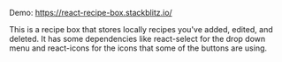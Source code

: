 Demo: https://react-recipe-box.stackblitz.io/

This is a recipe box that stores locally recipes you've added, edited, and deleted. It has some dependencies like react-select for the drop down menu and react-icons for the icons that some of the buttons are using. 
